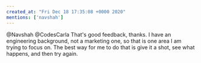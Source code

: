 ```yaml
---
created_at: "Fri Dec 18 17:35:08 +0000 2020"
mentions: ['navshah']
---
```


@Navshah @CodesCarla That's good feedback, thanks. I have an engineering background, not a marketing one, so that is one area I am trying to focus on. The best way for me to do that is give it a shot, see what happens, and then try again.